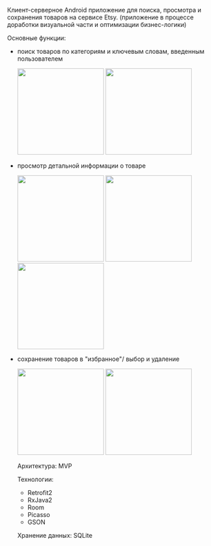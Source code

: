 Клиент-серверное Android приложение для поиска, просмотра и сохранения товаров на сервисе Etsy.
(приложение в процессе доработки визуальной части и оптимизации бизнес-логики)

Основные функции:

- поиск товаров по категориям и ключевым словам, введенным пользователем

  <img src="https://github.com/VadimChubarov/Screenshots-repo/blob/master/screen1.png" width="200"/>
  <img src="https://github.com/VadimChubarov/Screenshots-repo/blob/master/screen2.png" width="200"/>
  
- просмотр детальной информации о товаре

  <img src="https://github.com/VadimChubarov/Screenshots-repo/blob/master/screen4.png" width="200"/>
  <img src="https://github.com/VadimChubarov/Screenshots-repo/blob/master/screen5.png" width="200"/>
  <img src="https://github.com/VadimChubarov/Screenshots-repo/blob/master/screen3.png" width="200"/>
  
- сохранение товаров в "избранное"/ выбор и удаление

  <img src="https://github.com/VadimChubarov/Screenshots-repo/blob/master/screen7.png" width="200"/>
  <img src="https://github.com/VadimChubarov/Screenshots-repo/blob/master/screen6.png" width="200"/>
  
  Архитектура: MVP
  
  Технологии:
  - Retrofit2
  - RxJava2
  - Room
  - Picasso
  - GSON
  
   Хранение данных: SQLite
